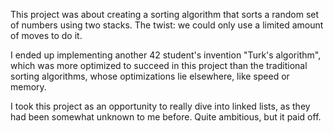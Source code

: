 This project was about creating a sorting algorithm that sorts a random set of numbers using two stacks. The twist: we could only use a limited amount of moves to do it.

I ended up implementing another 42 student's invention "Turk's algorithm", which was more optimized to succeed in this project than the traditional sorting algorithms, whose optimizations lie elsewhere, like speed or memory.

I took this project as an opportunity to really dive into linked lists, as they had been somewhat unknown to me before.
Quite ambitious, but it paid off.
